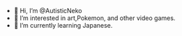 - 👋 Hi, I’m @AutisticNeko
- 👀 I’m interested in art,Pokemon, and other video games.
- 🌱 I’m currently learning Japanese.


<!---
AutisticNeko/AutisticNeko is a ✨ special ✨ repository because its `README.md` (this file) appears on your GitHub profile.
You can click the Preview link to take a look at your changes.
--->
